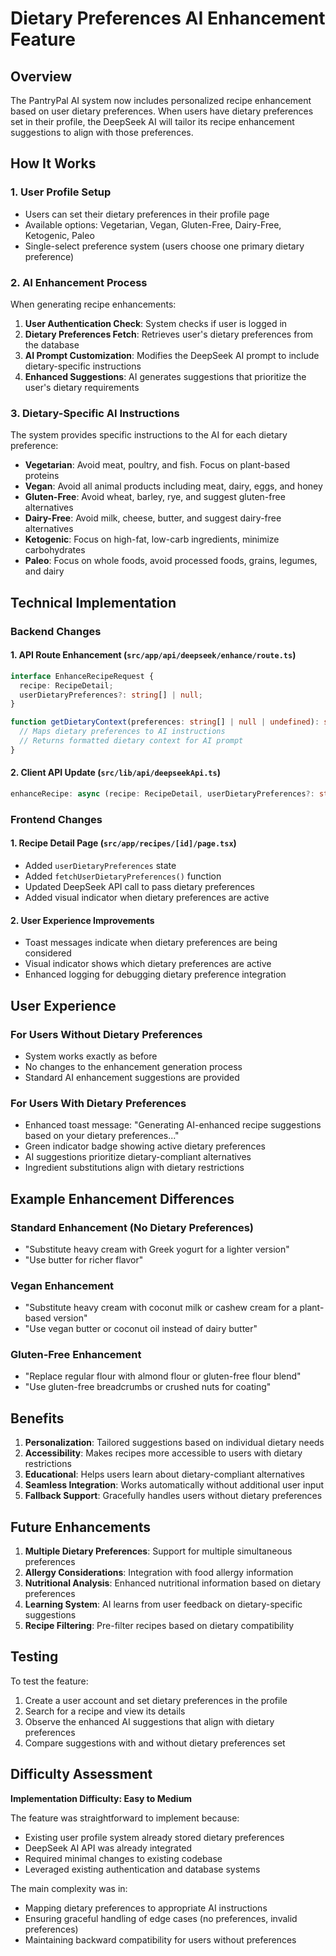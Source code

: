# Dietary Preferences AI Enhancement Feature

## Overview

The PantryPal AI system now includes personalized recipe enhancement based on user dietary preferences. When users have dietary preferences set in their profile, the DeepSeek AI will tailor its recipe enhancement suggestions to align with those preferences.

## How It Works

### 1. User Profile Setup
- Users can set their dietary preferences in their profile page
- Available options: Vegetarian, Vegan, Gluten-Free, Dairy-Free, Ketogenic, Paleo
- Single-select preference system (users choose one primary dietary preference)

### 2. AI Enhancement Process
When generating recipe enhancements:
1. **User Authentication Check**: System checks if user is logged in
2. **Dietary Preferences Fetch**: Retrieves user's dietary preferences from the database
3. **AI Prompt Customization**: Modifies the DeepSeek AI prompt to include dietary-specific instructions
4. **Enhanced Suggestions**: AI generates suggestions that prioritize the user's dietary requirements

### 3. Dietary-Specific AI Instructions

The system provides specific instructions to the AI for each dietary preference:

- **Vegetarian**: Avoid meat, poultry, and fish. Focus on plant-based proteins
- **Vegan**: Avoid all animal products including meat, dairy, eggs, and honey
- **Gluten-Free**: Avoid wheat, barley, rye, and suggest gluten-free alternatives
- **Dairy-Free**: Avoid milk, cheese, butter, and suggest dairy-free alternatives
- **Ketogenic**: Focus on high-fat, low-carb ingredients, minimize carbohydrates
- **Paleo**: Focus on whole foods, avoid processed foods, grains, legumes, and dairy

## Technical Implementation

### Backend Changes

#### 1. API Route Enhancement (`src/app/api/deepseek/enhance/route.ts`)
```typescript
interface EnhanceRecipeRequest {
  recipe: RecipeDetail;
  userDietaryPreferences?: string[] | null;
}

function getDietaryContext(preferences: string[] | null | undefined): string {
  // Maps dietary preferences to AI instructions
  // Returns formatted dietary context for AI prompt
}
```

#### 2. Client API Update (`src/lib/api/deepseekApi.ts`)
```typescript
enhanceRecipe: async (recipe: RecipeDetail, userDietaryPreferences?: string[] | null)
```

### Frontend Changes

#### 1. Recipe Detail Page (`src/app/recipes/[id]/page.tsx`)
- Added `userDietaryPreferences` state
- Added `fetchUserDietaryPreferences()` function
- Updated DeepSeek API call to pass dietary preferences
- Added visual indicator when dietary preferences are active

#### 2. User Experience Improvements
- Toast messages indicate when dietary preferences are being considered
- Visual indicator shows which dietary preferences are active
- Enhanced logging for debugging dietary preference integration

## User Experience

### For Users Without Dietary Preferences
- System works exactly as before
- No changes to the enhancement generation process
- Standard AI enhancement suggestions are provided

### For Users With Dietary Preferences
- Enhanced toast message: "Generating AI-enhanced recipe suggestions based on your dietary preferences..."
- Green indicator badge showing active dietary preferences
- AI suggestions prioritize dietary-compliant alternatives
- Ingredient substitutions align with dietary restrictions

## Example Enhancement Differences

### Standard Enhancement (No Dietary Preferences)
- "Substitute heavy cream with Greek yogurt for a lighter version"
- "Use butter for richer flavor"

### Vegan Enhancement
- "Substitute heavy cream with coconut milk or cashew cream for a plant-based version"
- "Use vegan butter or coconut oil instead of dairy butter"

### Gluten-Free Enhancement
- "Replace regular flour with almond flour or gluten-free flour blend"
- "Use gluten-free breadcrumbs or crushed nuts for coating"

## Benefits

1. **Personalization**: Tailored suggestions based on individual dietary needs
2. **Accessibility**: Makes recipes more accessible to users with dietary restrictions
3. **Educational**: Helps users learn about dietary-compliant alternatives
4. **Seamless Integration**: Works automatically without additional user input
5. **Fallback Support**: Gracefully handles users without dietary preferences

## Future Enhancements

1. **Multiple Dietary Preferences**: Support for multiple simultaneous preferences
2. **Allergy Considerations**: Integration with food allergy information
3. **Nutritional Analysis**: Enhanced nutritional information based on dietary preferences
4. **Learning System**: AI learns from user feedback on dietary-specific suggestions
5. **Recipe Filtering**: Pre-filter recipes based on dietary compatibility

## Testing

To test the feature:
1. Create a user account and set dietary preferences in the profile
2. Search for a recipe and view its details
3. Observe the enhanced AI suggestions that align with dietary preferences
4. Compare suggestions with and without dietary preferences set

## Difficulty Assessment

**Implementation Difficulty: Easy to Medium**

The feature was straightforward to implement because:
- Existing user profile system already stored dietary preferences
- DeepSeek AI API was already integrated
- Required minimal changes to existing codebase
- Leveraged existing authentication and database systems

The main complexity was in:
- Mapping dietary preferences to appropriate AI instructions
- Ensuring graceful handling of edge cases (no preferences, invalid preferences)
- Maintaining backward compatibility for users without preferences

